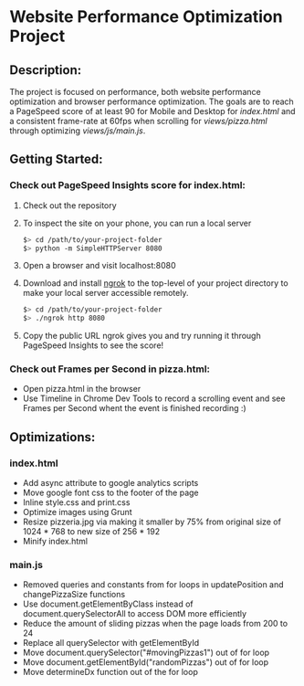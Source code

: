 # **Website Performance Optimization Project**

## Description:

The project is focused on performance, both website performance optimization and browser performance optimization. The goals are to reach a PageSpeed score of at least 90 for Mobile and Desktop for _index.html_ and a consistent frame-rate at 60fps when scrolling for _views/pizza.html_ through optimizing _views/js/main.js_.

## Getting Started:
### Check out PageSpeed Insights score for index.html: 
1. Check out the repository
1. To inspect the site on your phone, you can run a local server

      ```bash
      $> cd /path/to/your-project-folder
      $> python -m SimpleHTTPServer 8080
      ```

1. Open a browser and visit localhost:8080
1. Download and install [ngrok](https://ngrok.com/) to the top-level of your project directory to make your local server accessible remotely.

      ``` bash
      $> cd /path/to/your-project-folder
      $> ./ngrok http 8080
      ```

1. Copy the public URL ngrok gives you and try running it through PageSpeed Insights to see the score! 

### Check out Frames per Second in pizza.html:
- Open pizza.html in the browser
- Use Timeline in Chrome Dev Tools to record a scrolling event and see Frames per Second whent the event is finished recording :) 




## Optimizations:

### index.html

- Add async attribute to google analytics scripts 
- Move google font css to the footer of the page
- Inline style.css and print.css
- Optimize images using Grunt
- Resize pizzeria.jpg via making it smaller by 75% from original size of 1024 * 768 to new size of 256 * 192
- Minify index.html 



### main.js

- Removed queries and constants from for loops in updatePosition and changePizzaSize functions 
- Use document.getElementByClass instead of document.querySelectorAll to access DOM more efficiently
- Reduce the amount of sliding pizzas when the page loads from 200 to 24 
- Replace all querySelector with getElementById
- Move document.querySelector("#movingPizzas1") out of for loop
- Move document.getElementById("randomPizzas") out of for loop 
- Move determineDx function out of the for loop













 

   